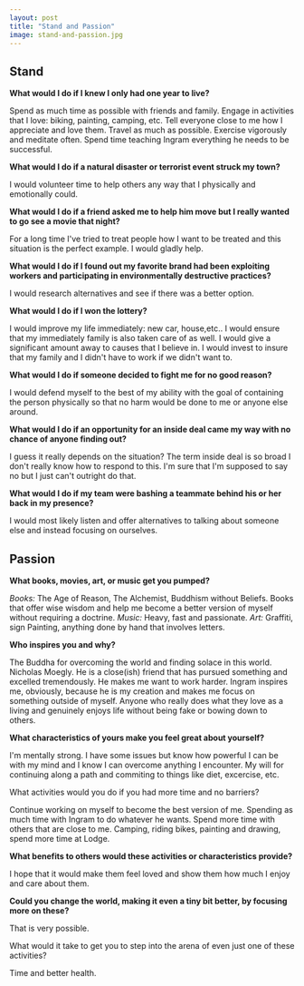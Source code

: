 ```yaml
---
layout: post
title: "Stand and Passion"
image: stand-and-passion.jpg
---
```


## Stand

**What would I do if I knew I only had one year to live?**

Spend as much time as possible with friends and family.
Engage in activities that I love: biking, painting, camping, etc.
Tell everyone close to me how I appreciate and love them.
Travel as much as possible.
Exercise vigorously and meditate often.
Spend time teaching Ingram everything he needs to be successful. 

**What would I do if a natural disaster or terrorist event struck my town?**

I would volunteer time to help others any way that I physically and emotionally could.

**What would I do if a friend asked me to help him move but I really wanted to go see a movie that night?**

For a long time I've tried to treat people how I want to be treated and this situation is the perfect example. I would gladly help.

**What would I do if I found out my favorite brand had been exploiting workers and participating in environmentally destructive practices?**

I would research alternatives and see if there was a better option. 

**What would I do if I won the lottery?**

I would improve my life immediately: new  car, house,etc..
I would ensure that my immediately family is also taken care of as well.
I would give a significant amount away to causes that I believe in.
I would invest to insure that my family and I didn't have to work if we didn't want to.

**What would I do if someone decided to fight me for no good reason?**

I would defend myself to the best of my ability with the goal of containing the person physically so that no harm would be done to me or anyone else around.

**What would I do if an opportunity for an inside deal came my way with no chance of anyone finding out?**

I guess it really depends on the situation? The term inside deal is so broad I don't really know how to respond to this. I'm sure that I'm supposed to say no but I just can't outright do that.

**What would I do if my team were bashing a teammate behind his or her back in my presence?**

I would most likely listen and offer alternatives to talking about someone else and instead focusing on ourselves.

## Passion

**What books, movies, art, or music get you pumped?**

*Books:* The Age of Reason, The Alchemist, Buddhism without Beliefs. Books that offer wise wisdom and help me become a better version of myself without requiring a doctrine.
*Music:* Heavy, fast and passionate.
*Art:* Graffiti, sign Painting, anything done by hand that involves letters.

**Who inspires you and why?**

The Buddha for overcoming the world and finding solace in this world.
Nicholas Moegly. He is a close(ish) friend that has pursued something and excelled tremendously. He makes me want to work harder.
Ingram inspires me, obviously, because he is my creation and makes me focus on something outside of myself.
Anyone who really does what they love as a living and genuinely enjoys life without being fake or bowing down to others.

**What characteristics of yours make you feel great about yourself?**

I'm mentally strong. I have some issues but know how powerful I can be with my mind and I know I can overcome anything I encounter.
My will for continuing along a path and commiting to things like diet, excercise, etc.

What activities would you do if you had more time and no barriers?

Continue working on myself to become the best version of me.
Spending as much time with Ingram to do whatever he wants.
Spend more time with others that are close to me.
Camping, riding bikes, painting and drawing, spend more time at Lodge.

**What benefits to others would these activities or characteristics provide?**

I hope that it would make them feel loved and show them how much I enjoy and care about them.

**Could you change the world, making it even a tiny bit better, by focusing more on these?**

That is very possible.

What would it take to get you to step into the arena of even just one of these activities?

Time and better health.

